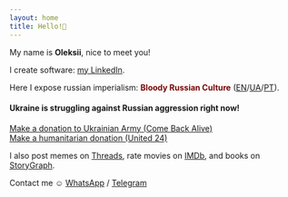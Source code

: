 ```yaml
---
layout: home
title: Hello!👋
---
```

<script src="/assets/javascript/main.js"></script>

My name is __Oleksii__, nice to meet you!

I create software: [my LinkedIn](https://www.linkedin.com/in/oleksiifesyk/).

Here I expose russian imperialism: <span style="color: #780607">__Bloody Russian Culture__</span>
([EN](https://bloody-russian-culture.github.io/)/[UA](https://bloody-russian-culture.github.io/ua/)/[PT](https://bloody-russian-culture.github.io/pt/)).

<h4>Ukraine is struggling against Russian aggression right now!</h4>
<a href="https://savelife.in.ua/en/donate-en/">Make a donation to Ukrainian Army (Come Back Alive)</a>
<br>
<a href="https://u24.gov.ua/">Make a humanitarian donation (United 24)</a>

I also post memes on [Threads](https://www.threads.net/@0m4r.f4t1),
rate movies on [IMDb](https://www.imdb.com/user/ur196926322/),
and books on [StoryGraph](https://app.thestorygraph.com/profile/lexafesyk).

Contact me ☺️ [WhatsApp](https://wa.me/+380964817296) / [Telegram](https://t.me/oleksiyfesyk)
